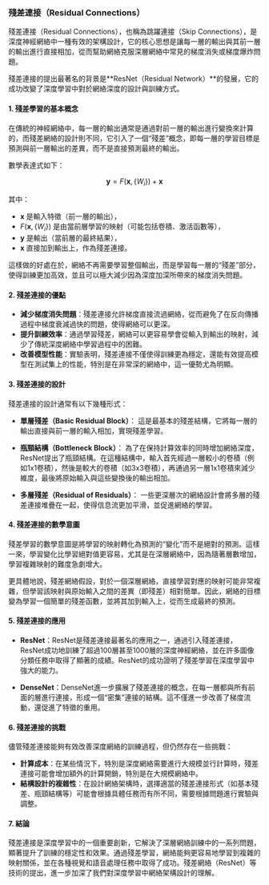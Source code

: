 ### 殘差連接（Residual Connections）

殘差連接（Residual Connections），也稱為跳躍連接（Skip Connections），是深度神經網絡中一種有效的架構設計，它的核心思想是讓每一層的輸出與其前一層的輸出進行直接相加，從而幫助網絡克服深層網絡中常見的梯度消失或梯度爆炸問題。

殘差連接的提出最著名的背景是**ResNet（Residual Network）**的發展，它的成功改變了深度學習中對於網絡深度的設計與訓練方式。

#### 1. 殘差學習的基本概念

在傳統的神經網絡中，每一層的輸出通常是通過對前一層的輸出進行變換來計算的，而殘差網絡的設計則不同，它引入了一個“殘差”概念，即每一層的學習目標是預測與前一層輸出的差異，而不是直接預測最終的輸出。

數學表達式如下：


```math
\mathbf{y} = F(\mathbf{x}, \{W_i\}) + \mathbf{x}
```


其中：
-  $`\mathbf{x}`$  是輸入特徵（前一層的輸出），
-  $`F(\mathbf{x}, \{W_i\})`$  是由當前層學習的映射（可能包括卷積、激活函數等），
-  $`\mathbf{y}`$  是輸出（當前層的最終結果），
-  $`\mathbf{x}`$  直接加到輸出上，作為殘差連接。

這樣做的好處在於，網絡不再需要學習整個輸出，而是學習每一層的“殘差”部分，使得訓練更加高效，並且可以極大減少因為深度加深所帶來的梯度消失問題。

#### 2. 殘差連接的優點

- **減少梯度消失問題**：殘差連接允許梯度直接流過網絡，從而避免了在反向傳播過程中梯度衰減過快的問題，使得網絡可以更深。
- **提升訓練效率**：通過學習殘差，網絡可以更容易學會從輸入到輸出的映射，減少了傳統深度網絡中學習過程中的困難。
- **改善模型性能**：實驗表明，殘差連接不僅使得訓練更為穩定，還能有效提高模型在測試集上的性能，特別是在非常深的網絡中，這一優勢尤為明顯。

#### 3. 殘差連接的設計

殘差連接的設計通常有以下幾種形式：

- **單層殘差（Basic Residual Block）**：
  這是最基本的殘差結構，它將每一層的輸出直接與前一層的輸入相加，實現殘差學習。

- **瓶頸結構（Bottleneck Block）**：
  為了在保持計算效率的同時增加網絡深度，ResNet提出了瓶頸結構。在這種結構中，輸入首先經過一層較小的卷積（例如1x1卷積），然後是較大的卷積（如3x3卷積），再通過另一層1x1卷積來減少維度，最後將原始輸入與這些變換後的輸出相加。

- **多層殘差（Residual of Residuals）**：
  一些更深層次的網絡設計會將多層的殘差連接堆疊在一起，使得信息流更加平滑，並促進網絡的學習。

#### 4. 殘差連接的數學意圖

殘差學習的數學意圖是將學習的映射轉化為預測的“變化”而不是絕對的預測。這樣一來，學習變化比學習絕對值更容易，尤其是在深層網絡中，因為隨著層數增加，學習複雜映射的難度急劇增大。

更具體地說，殘差網絡假設，對於一個深層網絡，直接學習對應的映射可能非常複雜，但學習該映射與原始輸入之間的差異（即殘差）相對簡單。因此，網絡的目標變為學習一個簡單的殘差函數，並將其加到輸入上，從而生成最終的預測。

#### 5. 殘差連接的應用

- **ResNet**：ResNet是殘差連接最著名的應用之一，通過引入殘差連接，ResNet成功地訓練了超過100層甚至1000層的深度神經網絡，並在許多圖像分類任務中取得了顯著的成績。ResNet的成功證明了殘差學習在深度學習中強大的能力。
  
- **DenseNet**：DenseNet進一步擴展了殘差連接的概念，在每一層都與所有前面的層進行連接，形成一個“密集”連接的結構。這不僅進一步改善了梯度流動，還促進了特徵的重用。

#### 6. 殘差連接的挑戰

儘管殘差連接能夠有效改善深度網絡的訓練過程，但仍然存在一些挑戰：
- **計算成本**：在某些情況下，特別是深度網絡需要進行大規模並行計算時，殘差連接可能會增加額外的計算開銷，特別是在大規模網絡中。
- **結構設計的複雜性**：在設計網絡架構時，選擇適當的殘差連接形式（如基本殘差、瓶頸結構等）可能會根據具體任務而有所不同，需要根據問題進行實驗與調整。

#### 7. 結論

殘差連接是深度學習中的一個重要創新，它解決了深層網絡訓練中的一系列問題，顯著提升了訓練的穩定性和效果。通過殘差學習，網絡能夠更容易地學習到複雜的映射關係，並在各種視覺和語音處理任務中取得了成功。殘差網絡（ResNet）等技術的提出，進一步加深了我們對深度學習中網絡架構設計的理解。